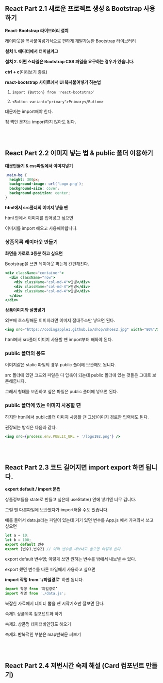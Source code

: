 ## React Part 2.1 **새로운 프로젝트 생성 & Bootstrap 사용하기**

**React-Bootstrap 라이브러리 설치**

레이아웃을 복사붙여넣기식으로 편하게 개발가능한 Bootstrap 라이브러리

**설치 1. 에디터에서 터미널켜고**

**설치 2. 어떤 스타일은 Bootstrap CSS 파일을 요구하는 경우가 있습니다.**

**ctrl + c**(미리보기 종료)

**react-bootstrap 사이트에서 UI 복사붙여넣기 하는법** 

1.  ``` import {Button} from 'react-bootstrap’ ```

2.  ``` <Button variant="primary">Primary</Button> ```

대문자는 import해야 한다.

점 찍인 문자는 import하지 않아도 된다.

<br/><br/>
## React Part 2.2 **이미지 넣는 법 & public 폴더 이용하기**

**대문만들기 & css파일에서 이미지넣기**

```css
.main-bg {
  height: 300px;
  background-image: url('Logo.png');
  background-size: cover;
  background-position: center;
}
```

**html에서 src폴더의 이미지 넣을 떈**

html 안에서 이미지를 집어넣고 싶으면

이미지를 import 해오고 사용해야합니다.

### **상품목록 레이아웃 만들기**

**화면을 가로로 3등분 하고 싶으면** 

Bootstrap을 쓰면 레이아웃 짜는게 간편해진다.

```jsx
<div className="container">
  <div className="row">
    <div className="col-md-4">안녕</div>
    <div className="col-md-4">안녕</div>
    <div className="col-md-4">안녕</div>
  </div>
</div>
```

**상품이미지와 설명넣기**

외부에 호스팅해둔 이미지라면 이미지 절대주소만 넣으면 된다.

```jsx
<img src="https://codingapple1.github.io/shop/shoes2.jpg" width="80%"/>
```

html에서 src폴더 이미지 사용할 떈 import부터 해와야 된다.

### **public 폴더의 용도**

이미지같은 static 파일의 경우 public 폴더에 보관해도 됩니다.

src 폴더에 있던 코드와 파일은 다 압축이 되는데 public 폴더에 있는 것들은 그대로 보존해줍니다.

그래서 형태를 보존하고 싶은 파일은 public 폴더에 넣으면 된다.

### public 폴더에 있는 이미지 사용할 떈

하지만 html에서 public폴더 이미지 사용할 땐 그냥/이미지 경로만 입력해도 된다.

권장되는 방식은 다음과 같다.

```jsx
<img src={process.env.PUBLIC_URL + '/logo192.png'} />
```
<br/><br/>
## React Part 2.3 **코드 길어지면 import export 하면 됩니다.**

**export default / import 문법**

상품정보들을 state로 만들고 싶은데 useState() 안에 넣기엔 너무 깁니다.

그럴 땐 다른파일에 보관했다가 import해올 수도 있습니다.

예를 들어서 data.js라는 파일이 있는데 거기 있던 변수를 App.js 에서 가져와서 쓰고 싶으면

```jsx
let a = 10;
let b = 100;
export default 변수
export {변수1,변수2} // 여러 변수를 내보내고 싶으면 이렇게 쓴다.
```

export default 변수명; 이렇게 쓰면 원하는 변수를 밖에서 내보낼 수 있다.

export 했던 변수를 다른 파일에서 사용하고 싶으면

**import 작명 from './파일경로'** 하면 됩니다.

```jsx
import 작명 from ‘파일경로’
import 작명 from './data.js';
```

복잡한 자료에서 데이터 뽑을 떈 시작기호만 잘보면 된다.

숙제1. 상품목록 컴포넌트화 하기

숙제2. 상품명 데이터바인딩도 해오기

숙제3. 반복적인 부분은 map반복문 써보기

<br/><br/>
## React Part 2.4 **저번시간 숙제 해설 (Card 컴포넌트 만들기)**
